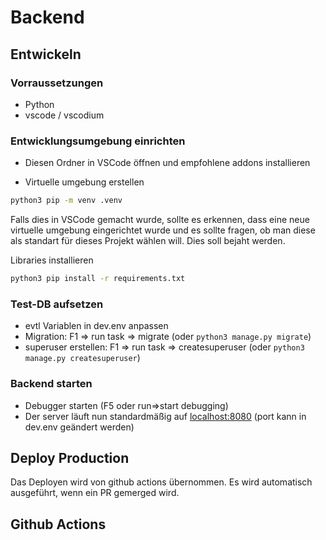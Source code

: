 # Backend





## Entwickeln

### Vorraussetzungen

- Python
- vscode / vscodium

### Entwicklungsumgebung einrichten

* Diesen Ordner in VSCode öffnen und empfohlene addons installieren

* Virtuelle umgebung erstellen

```bash
python3 pip -m venv .venv
```
Falls dies in VSCode gemacht wurde, sollte es erkennen, dass eine neue virtuelle umgebung eingerichtet wurde und es sollte fragen, ob man diese als standart für dieses Projekt wählen will. Dies soll bejaht werden.

Libraries installieren
```bash
python3 pip install -r requirements.txt
```

### Test-DB aufsetzen
* evtl Variablen in dev.env anpassen
* Migration: F1 =>  run task => migrate (oder `python3 manage.py migrate`)
* superuser erstellen: F1 => run task => createsuperuser (oder `python3 manage.py createsuperuser`)

### Backend starten
* Debugger starten (F5 oder run=>start debugging)
* Der server läuft nun standardmäßig auf [localhost:8080](localhost:8080) (port kann in dev.env geändert werden)




## Deploy Production

Das Deployen wird von github actions übernommen.
Es wird automatisch ausgeführt, wenn ein PR gemerged wird.

## Github Actions
